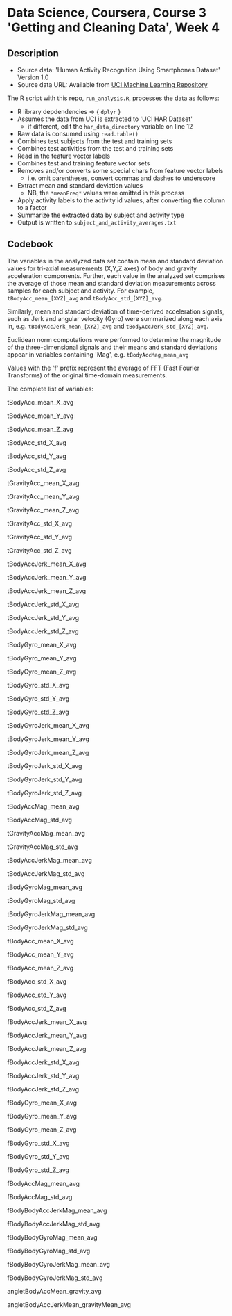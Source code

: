 # Data Science, Coursera, Course 3 'Getting and Cleaning Data', Week 4

## Description
- Source data:  'Human Activity Recognition Using Smartphones Dataset' Version 1.0
- Source data URL: Available from [UCI Machine Learning Repository](http://archive.ics.uci.edu/ml/datasets/Human+Activity+Recognition+Using+Smartphones)

The R script with this repo, `run_analysis.R`, processes the data as follows:
- R library depdendencies => { `dplyr` }
- Assumes the data from UCI is extracted to 'UCI HAR Dataset'
  - if different, edit the `har_data_directory` variable on line 12
- Raw data is consumed using `read.table()`
- Combines test subjects from the test and training sets
- Combines test activities from the test and training sets
- Read in the feature vector labels
- Combines test and training feature vector sets
- Removes and/or converts some special chars from feature vector labels
  - i.e. omit parentheses, convert commas and dashes to underscore
- Extract mean and standard deviation values
  - NB, the `*meanFreq*` values were omitted in this process
- Apply activity labels to the activity id values, after converting the column to a factor
- Summarize the extracted data by subject and activity type
- Output is written to `subject_and_activity_averages.txt`


## Codebook

The variables in the analyzed data set contain mean and standard deviation values for tri-axial measurements (X,Y,Z axes) of body and gravity acceleration components.  Further, each value in the analyzed set comprises the average of those mean and standard deviation measurements across samples for each subject and activity.  For example, `tBodyAcc_mean_[XYZ]_avg` and `tBodyAcc_std_[XYZ]_avg`.

Similarly, mean and standard deviation of time-derived acceleration signals, such as Jerk and angular velocity (Gyro) were summarized along each axis in, e.g. `tBodyAccJerk_mean_[XYZ]_avg` and `tBodyAccJerk_std_[XYZ]_avg`.

Euclidean norm computations were performed to determine the magnitude of the three-dimensional signals and their means and standard deviations appear in
variables containing 'Mag', e.g. `tBodyAccMag_mean_avg`

Values with the 'f' prefix represent the average of FFT (Fast Fourier Transforms) of the original time-domain measurements.

The complete list of variables:

tBodyAcc_mean_X_avg

tBodyAcc_mean_Y_avg

tBodyAcc_mean_Z_avg

tBodyAcc_std_X_avg

tBodyAcc_std_Y_avg

tBodyAcc_std_Z_avg

tGravityAcc_mean_X_avg

tGravityAcc_mean_Y_avg

tGravityAcc_mean_Z_avg

tGravityAcc_std_X_avg

tGravityAcc_std_Y_avg

tGravityAcc_std_Z_avg

tBodyAccJerk_mean_X_avg

tBodyAccJerk_mean_Y_avg

tBodyAccJerk_mean_Z_avg

tBodyAccJerk_std_X_avg

tBodyAccJerk_std_Y_avg

tBodyAccJerk_std_Z_avg

tBodyGyro_mean_X_avg

tBodyGyro_mean_Y_avg

tBodyGyro_mean_Z_avg

tBodyGyro_std_X_avg

tBodyGyro_std_Y_avg

tBodyGyro_std_Z_avg

tBodyGyroJerk_mean_X_avg

tBodyGyroJerk_mean_Y_avg

tBodyGyroJerk_mean_Z_avg

tBodyGyroJerk_std_X_avg

tBodyGyroJerk_std_Y_avg

tBodyGyroJerk_std_Z_avg

tBodyAccMag_mean_avg

tBodyAccMag_std_avg

tGravityAccMag_mean_avg

tGravityAccMag_std_avg

tBodyAccJerkMag_mean_avg

tBodyAccJerkMag_std_avg

tBodyGyroMag_mean_avg

tBodyGyroMag_std_avg

tBodyGyroJerkMag_mean_avg

tBodyGyroJerkMag_std_avg

fBodyAcc_mean_X_avg

fBodyAcc_mean_Y_avg

fBodyAcc_mean_Z_avg

fBodyAcc_std_X_avg

fBodyAcc_std_Y_avg

fBodyAcc_std_Z_avg

fBodyAccJerk_mean_X_avg

fBodyAccJerk_mean_Y_avg

fBodyAccJerk_mean_Z_avg

fBodyAccJerk_std_X_avg

fBodyAccJerk_std_Y_avg

fBodyAccJerk_std_Z_avg

fBodyGyro_mean_X_avg

fBodyGyro_mean_Y_avg

fBodyGyro_mean_Z_avg

fBodyGyro_std_X_avg

fBodyGyro_std_Y_avg

fBodyGyro_std_Z_avg

fBodyAccMag_mean_avg

fBodyAccMag_std_avg

fBodyBodyAccJerkMag_mean_avg

fBodyBodyAccJerkMag_std_avg

fBodyBodyGyroMag_mean_avg

fBodyBodyGyroMag_std_avg

fBodyBodyGyroJerkMag_mean_avg

fBodyBodyGyroJerkMag_std_avg

angletBodyAccMean_gravity_avg

angletBodyAccJerkMean_gravityMean_avg



